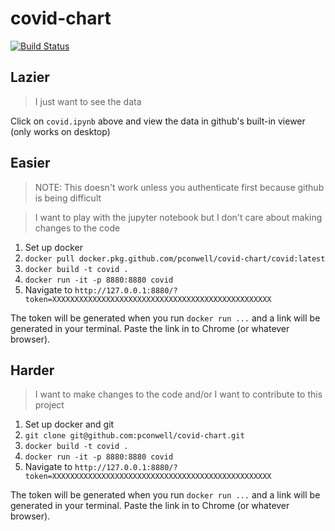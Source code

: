 # covid-chart

[![Build Status](https://travis-ci.org/pconwell/covid-chart.svg?branch=master)](https://travis-ci.org/pconwell/covid-chart)


## Lazier
> I just want to see the data

Click on `covid.ipynb` above and view the data in github's built-in viewer (only works on desktop)

## Easier
> NOTE: This doesn't work unless you authenticate first because github is being difficult

> I want to play with the jupyter notebook but I don't care about making changes to the code

1. Set up docker
1. `docker pull docker.pkg.github.com/pconwell/covid-chart/covid:latest`
2. `docker build -t covid .`
3. `docker run -it -p 8880:8880 covid`
4. Navigate to `http://127.0.0.1:8880/?token=XXXXXXXXXXXXXXXXXXXXXXXXXXXXXXXXXXXXXXXXXXXXXXXXX`

The token will be generated when you run `docker run ...` and a link will be generated in your terminal. Paste the link in to Chrome (or whatever browser).

## Harder
> I want to make changes to the code and/or I want to contribute to this project

1. Set up docker and git
1. `git clone git@github.com:pconwell/covid-chart.git`
3. `docker build -t covid .`
4. `docker run -it -p 8880:8880 covid`
5. Navigate to `http://127.0.0.1:8880/?token=XXXXXXXXXXXXXXXXXXXXXXXXXXXXXXXXXXXXXXXXXXXXXXXXX`

The token will be generated when you run `docker run ...` and a link will be generated in your terminal. Paste the link in to Chrome (or whatever browser).
